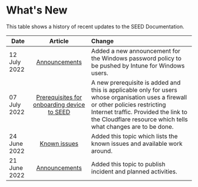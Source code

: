 # What's New

This table shows a history of recent updates to the SEED Documentation.

| Date  | Article | Change |
| ------------- |:-------------:|:-------------|
| 12 July 2022 | [Announcements](announcements)  | Added a new announcement for the Windows password policy to be pushed by Intune for Windows users. |
| 07 July 2022 | [Prerequisites for onboarding device to SEED](prerequisites-for-onboarding) | A new prerequisite is added and this is applicable only for users whose organisation uses a firewall or other policies restricting Internet traffic. Provided the link to the Cloudflare resource which tells what changes are to be done. |
| 24 June 2022     | [Known issues](known-issues)     | Added this topic which lists the known issues and available work around. |
| 21 June 2022 | [Announcements](announcements)  | Added this topic to publish incident and planned activities. |

